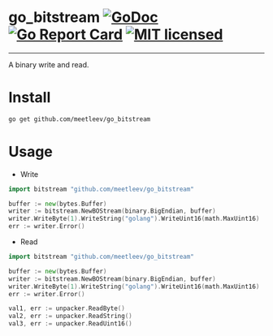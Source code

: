 # go_bitstream [![GoDoc][1]][2] [![Go Report Card][3]][4] [![MIT licensed][5]][6]

---
[1]: https://godoc.org/github.com/meetleev/go_bitstream?status.svg
[2]: https://godoc.org/github.com/meetleev/go_bitstream
[3]: https://goreportcard.com/badge/github.com/meetleev/go_bitstream
[4]: https://goreportcard.com/report/github.com/meetleev/go_bitstream
[5]: https://img.shields.io/badge/license-Apache-blue.svg
[6]: LICENSE
[7]: https://github.com/meetleev/go_bitstream/actions/workflows/tests.yaml/badge.svg
[8]: https://github.com/meetleev/go_bitstream/actions/workflows/tests.yaml

A binary write and read.

# Install

```bash
go get github.com/meetleev/go_bitstream
```

# Usage

* Write

``` go
import bitstream "github.com/meetleev/go_bitstream"

buffer := new(bytes.Buffer)
writer := bitstream.NewBOStream(binary.BigEndian, buffer)
writer.WriteByte(1).WriteString("golang").WriteUint16(math.MaxUint16)
err := writer.Error()
```

* Read

``` go
import bitstream "github.com/meetleev/go_bitstream"

buffer := new(bytes.Buffer)
writer := bitstream.NewBOStream(binary.BigEndian, buffer)
writer.WriteByte(1).WriteString("golang").WriteUint16(math.MaxUint16)
err := writer.Error()

val1, err := unpacker.ReadByte()
val2, err := unpacker.ReadString()
val3, err := unpacker.ReadUint16()
```
